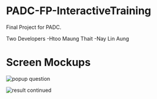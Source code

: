 # PADC-FP-InteractiveTraining
Final Project for PADC.

Two Developers
-Htoo Maung Thait
-Nay Lin Aung

# Screen Mockups
![popup question](https://cloud.githubusercontent.com/assets/6089226/18230108/f727b488-72b7-11e6-832b-e23519a51ed0.png)

![result continued](https://cloud.githubusercontent.com/assets/6089226/18230131/040e97b6-72b8-11e6-8ba9-a38bb6e1054f.png)




